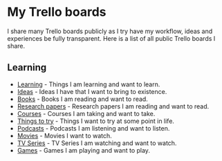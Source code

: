 # My Trello boards
I share many Trello boards publicly as I try have my workflow, ideas and experiences be fully transparent. Here is a list of all public Trello boards I share.

## Learning
- [Learning](https://trello.com/b/cu32qF3q) - Things I am learning and want to learn.
- [Ideas](https://trello.com/b/alB1ryRP) - Ideas I have that I want to bring to existence.
- [Books](https://trello.com/b/MOrnm2aN) - Books I am reading and want to read.
- [Research papers](https://trello.com/b/EKl1Ie3q) - Research papers I am reading and want to read.
- [Courses](https://trello.com/b/KXiTLwSA) - Courses I am taking and want to take.
- [Things to try](https://trello.com/b/tkaqFKYa) - Things I want to try at some point in life.
- [Podcasts](https://trello.com/b/Wtr04eGQ) - Podcasts I am listening and want to listen.
- [Movies](https://trello.com/b/jFaHJFow) - Movies I want to watch.
- [TV Series](https://trello.com/b/iUtT6wmu) - TV Series I am watching and want to watch.
- [Games](https://trello.com/b/EekGabpj) - Games I am playing and want to play.